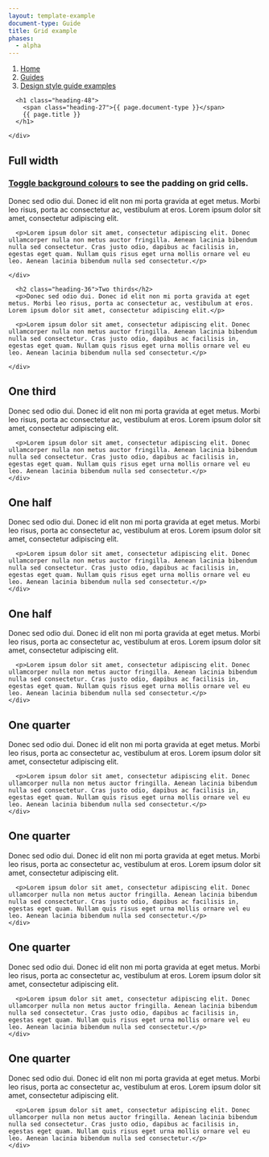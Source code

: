 ```yaml
---
layout: template-example
document-type: Guide
title: Grid example
phases:
  - alpha
---
```


<div id="global-breadcrumb" class="breadcrumb">
  <nav role="navigation">
    <ol class="group">
      <li><a href="https://www.gov.uk/service-manual">Home</a></li>
      <li><a href="{{ site.baseurl }}/">Guides</a></li>
      <li><a href="{{ site.baseurl }}/example/">Design style guide examples</a></li>
    </ol>
  </nav>
</div>

<div class="grid-wrapper">
  <div class="grid">
    <div class="inner-block">

      <h1 class="heading-48">
        <span class="heading-27">{{ page.document-type }}</span>
        {{ page.title }}
      </h1>

    </div>
  </div>
</div>

<div class="grid-wrapper">
  <div class="grid">
    <div class="inner-block">
      <h2 class="heading-36">Full width</h2>
      <h3 class="heading-24">
        <a href="#" class="js-highlight-grid">Toggle background colours</a> to see the padding on grid cells.
      </h3>
      <p>Donec sed odio dui. Donec id elit non mi porta gravida at eget metus. Morbi leo risus, porta ac consectetur ac, vestibulum at eros. Lorem ipsum dolor sit amet, consectetur adipiscing elit.</p>

      <p>Lorem ipsum dolor sit amet, consectetur adipiscing elit. Donec ullamcorper nulla non metus auctor fringilla. Aenean lacinia bibendum nulla sed consectetur. Cras justo odio, dapibus ac facilisis in, egestas eget quam. Nullam quis risus eget urna mollis ornare vel eu leo. Aenean lacinia bibendum nulla sed consectetur.</p>
      
    </div>
  </div>
</div>

<div class="grid-wrapper">
  <div class="grid grid-2-3">
    <div class="inner-block">
      
      <h2 class="heading-36">Two thirds</h2>
      <p>Donec sed odio dui. Donec id elit non mi porta gravida at eget metus. Morbi leo risus, porta ac consectetur ac, vestibulum at eros. Lorem ipsum dolor sit amet, consectetur adipiscing elit.</p>

      <p>Lorem ipsum dolor sit amet, consectetur adipiscing elit. Donec ullamcorper nulla non metus auctor fringilla. Aenean lacinia bibendum nulla sed consectetur. Cras justo odio, dapibus ac facilisis in, egestas eget quam. Nullam quis risus eget urna mollis ornare vel eu leo. Aenean lacinia bibendum nulla sed consectetur.</p>
      
    </div>
  </div>
  <div class="grid grid-1-3">
    <div class="inner-block">
      <h2 class="heading-36">One third</h2>
      <p>Donec sed odio dui. Donec id elit non mi porta gravida at eget metus. Morbi leo risus, porta ac consectetur ac, vestibulum at eros. Lorem ipsum dolor sit amet, consectetur adipiscing elit.</p>

      <p>Lorem ipsum dolor sit amet, consectetur adipiscing elit. Donec ullamcorper nulla non metus auctor fringilla. Aenean lacinia bibendum nulla sed consectetur. Cras justo odio, dapibus ac facilisis in, egestas eget quam. Nullam quis risus eget urna mollis ornare vel eu leo. Aenean lacinia bibendum nulla sed consectetur.</p>
    </div>
  </div>
</div>

<div class="grid-wrapper">
  <div class="grid grid-1-2">
    <div class="inner-block">
      <h2 class="heading-36">One half</h2>
      <p>Donec sed odio dui. Donec id elit non mi porta gravida at eget metus. Morbi leo risus, porta ac consectetur ac, vestibulum at eros. Lorem ipsum dolor sit amet, consectetur adipiscing elit.</p>

      <p>Lorem ipsum dolor sit amet, consectetur adipiscing elit. Donec ullamcorper nulla non metus auctor fringilla. Aenean lacinia bibendum nulla sed consectetur. Cras justo odio, dapibus ac facilisis in, egestas eget quam. Nullam quis risus eget urna mollis ornare vel eu leo. Aenean lacinia bibendum nulla sed consectetur.</p>
    </div>
  </div>
  <div class="grid grid-1-2">
    <div class="inner-block">
      <h2 class="heading-36">One half</h2>
      <p>Donec sed odio dui. Donec id elit non mi porta gravida at eget metus. Morbi leo risus, porta ac consectetur ac, vestibulum at eros. Lorem ipsum dolor sit amet, consectetur adipiscing elit.</p>

      <p>Lorem ipsum dolor sit amet, consectetur adipiscing elit. Donec ullamcorper nulla non metus auctor fringilla. Aenean lacinia bibendum nulla sed consectetur. Cras justo odio, dapibus ac facilisis in, egestas eget quam. Nullam quis risus eget urna mollis ornare vel eu leo. Aenean lacinia bibendum nulla sed consectetur.</p>
    </div>
  </div>
</div>

<div class="grid-wrapper">
  <div class="grid grid-1-4">
    <div class="inner-block">
      <h2 class="heading-36">One quarter</h2>
      <p>Donec sed odio dui. Donec id elit non mi porta gravida at eget metus. Morbi leo risus, porta ac consectetur ac, vestibulum at eros. Lorem ipsum dolor sit amet, consectetur adipiscing elit.</p>

      <p>Lorem ipsum dolor sit amet, consectetur adipiscing elit. Donec ullamcorper nulla non metus auctor fringilla. Aenean lacinia bibendum nulla sed consectetur. Cras justo odio, dapibus ac facilisis in, egestas eget quam. Nullam quis risus eget urna mollis ornare vel eu leo. Aenean lacinia bibendum nulla sed consectetur.</p>
    </div>
  </div>
  <div class="grid grid-1-4">
    <div class="inner-block">
      <h2>One quarter</h2>
      <p>Donec sed odio dui. Donec id elit non mi porta gravida at eget metus. Morbi leo risus, porta ac consectetur ac, vestibulum at eros. Lorem ipsum dolor sit amet, consectetur adipiscing elit.</p>

      <p>Lorem ipsum dolor sit amet, consectetur adipiscing elit. Donec ullamcorper nulla non metus auctor fringilla. Aenean lacinia bibendum nulla sed consectetur. Cras justo odio, dapibus ac facilisis in, egestas eget quam. Nullam quis risus eget urna mollis ornare vel eu leo. Aenean lacinia bibendum nulla sed consectetur.</p>
    </div>
  </div>
  <div class="grid grid-1-4">
    <div class="inner-block">
      <h2 class="heading-36">One quarter</h2>
      <p>Donec sed odio dui. Donec id elit non mi porta gravida at eget metus. Morbi leo risus, porta ac consectetur ac, vestibulum at eros. Lorem ipsum dolor sit amet, consectetur adipiscing elit.</p>

      <p>Lorem ipsum dolor sit amet, consectetur adipiscing elit. Donec ullamcorper nulla non metus auctor fringilla. Aenean lacinia bibendum nulla sed consectetur. Cras justo odio, dapibus ac facilisis in, egestas eget quam. Nullam quis risus eget urna mollis ornare vel eu leo. Aenean lacinia bibendum nulla sed consectetur.</p>
    </div>
  </div>
  <div class="grid grid-1-4">
    <div class="inner-block">
      <h2 class="heading-36">One quarter</h2>
      <p>Donec sed odio dui. Donec id elit non mi porta gravida at eget metus. Morbi leo risus, porta ac consectetur ac, vestibulum at eros. Lorem ipsum dolor sit amet, consectetur adipiscing elit.</p>

      <p>Lorem ipsum dolor sit amet, consectetur adipiscing elit. Donec ullamcorper nulla non metus auctor fringilla. Aenean lacinia bibendum nulla sed consectetur. Cras justo odio, dapibus ac facilisis in, egestas eget quam. Nullam quis risus eget urna mollis ornare vel eu leo. Aenean lacinia bibendum nulla sed consectetur.</p>
    </div>
  </div>
</div>

